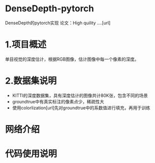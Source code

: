 # DenseDepth-pytorch
DenseDepth的pytorch实现
论文：High quility ....[url]

# 1.项目概述
单目视觉的深度估计，根据RGB图像，估计图像中每一个像素的深度。
# 2.数据集说明
- KITTI的深度数据集，具有深度估计的图像共计80K张，包含不同的场景
- groundtrue中有真实标注的像素点少，稀疏性大
- 使用colorlization[url]先对groundtrue中的系数值进行填充，再用于训练
# 网络介绍
# 代码使用说明
